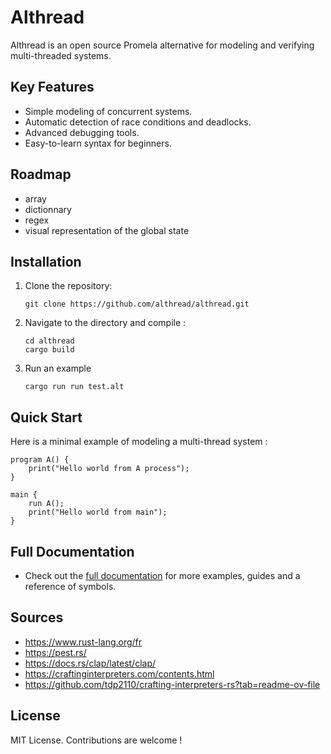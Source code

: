 # Althread

Althread is an open source Promela alternative for modeling and verifying multi-threaded systems.

## Key Features
- Simple modeling of concurrent systems.
- Automatic detection of race conditions and deadlocks.
- Advanced debugging tools.
- Easy-to-learn syntax for beginners.

## Roadmap

- array
- dictionnary
- regex
- visual representation of the global state


## Installation
1. Clone the repository: 
   ```
   git clone https://github.com/althread/althread.git
   ```

2. Navigate to the directory and compile :
    ```
    cd althread
    cargo build
    ```

3. Run an example
    ```
    cargo run run test.alt
    ```

## Quick Start
Here is a minimal example of modeling a multi-thread system :
```
program A() {
    print("Hello world from A process");
}

main {
    run A();
    print("Hello world from main");
}
```

## Full Documentation
- Check out the [full documentation](https://althread.github.io/) for more examples, guides and a reference of symbols.

## Sources
- https://www.rust-lang.org/fr
- https://pest.rs/
- https://docs.rs/clap/latest/clap/
- https://craftinginterpreters.com/contents.html
- https://github.com/tdp2110/crafting-interpreters-rs?tab=readme-ov-file

## License
MIT License. Contributions are welcome !
